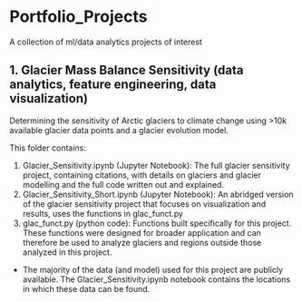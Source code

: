 # Portfolio_Projects
A collection of ml/data analytics projects of interest

## 1. Glacier Mass Balance Sensitivity (data analytics, feature engineering, data visualization) 
  Determining the sensitivity of Arctic glaciers to climate change using >10k available glacier data points and a glacier evolution model. 
  
  This folder contains: 
  1. Glacier_Sensitivity.ipynb (Jupyter Notebook): The full glacier sensitivity project, containing citations, with details on glaciers and glacier modelling and the full code written out and explained. 
  2. Glacier_Sensitivity_Short.ipynb (Jupyter Notebook): An abridged version of the glacier sensitivity project that focuses on visualization and results, uses the functions in glac_funct.py
  3. glac_funct.py (python code): Functions built specifically for this project. These functions were designed for broader application and can therefore be used to analyze glaciers and regions outside those analyzed in this project. 
-	The majority of the data (and model) used for this project are publicly available. The Glacier_Sensitivity.ipynb notebook contains the locations in which these data can be found.
